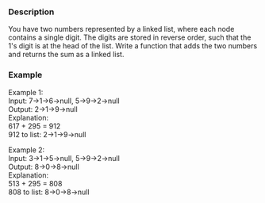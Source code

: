 ### Description
You have two numbers represented by a linked list, where each node contains a single digit. The digits are stored in reverse order, such that the 1's digit is at the head of the list. Write a function that adds the two numbers and returns the sum as a linked list.

### Example
Example 1:<br>
	Input: 7->1->6->null, 5->9->2->null<br>
	Output: 2->1->9->null<br>
	Explanation:<br>
	617 + 295 = 912<br>
	912 to list:  2->1->9->null<br>
  
Example 2:<br>
	Input:  3->1->5->null, 5->9->2->null<br>
	Output: 8->0->8->null<br>
	Explanation: <br>
	513 + 295 = 808<br>
	808 to list: 8->0->8->null<br>
